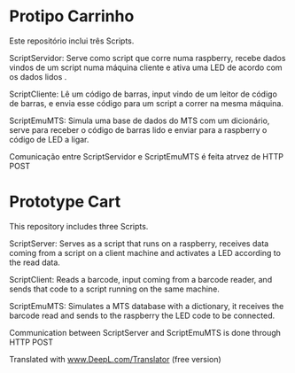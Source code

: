 # Protipo Carrinho

Este repositório inclui três Scripts.

ScriptServidor: Serve como script que corre numa raspberry, recebe dados vindos de um script numa máquina cliente e ativa uma LED de acordo com os dados lidos .

ScriptCliente: Lê um código de barras, input vindo de um leitor de código de barras, e envia esse código para um script a correr na mesma máquina.

ScriptEmuMTS: Simula uma base de dados do MTS com um dicionário, serve para receber o código de barras lido e enviar para a raspberry o código de LED a ligar.

Comunicação entre ScriptServidor e ScriptEmuMTS é feita atrvez de HTTP POST

# Prototype Cart

This repository includes three Scripts.

ScriptServer: Serves as a script that runs on a raspberry, receives data coming from a script on a client machine and activates a LED according to the read data.

ScriptClient: Reads a barcode, input coming from a barcode reader, and sends that code to a script running on the same machine.

ScriptEmuMTS: Simulates a MTS database with a dictionary, it receives the barcode read and sends to the raspberry the LED code to be connected.

Communication between ScriptServer and ScriptEmuMTS is done through HTTP POST

Translated with www.DeepL.com/Translator (free version)
